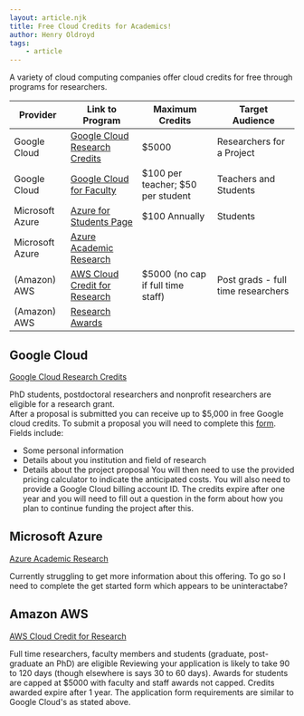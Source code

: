 ```yaml
---
layout: article.njk
title: Free Cloud Credits for Academics!
author: Henry Oldroyd
tags:
    - article
---
```






A variety of cloud computing companies offer cloud credits for free through programs for researchers.

| Provider      | Link to Program                                                                 | Maximum Credits | Target Audience |
|---------------|---------------------------------------------------------------------------------|-----------------|-----------------|
| Google Cloud  | [Google Cloud Research Credits](https://edu.google.com/programs/credits/research/) | $5000           | Researchers for a Project |
| Google Cloud  | [Google Cloud for Faculty](https://cloud.google.com/edu/faculty) | $100 per teacher; $50 per student | Teachers and Students |
| Microsoft Azure | [Azure for Students Page](https://arcdocs.leeds.ac.uk/systems/cloud-computing.html) | $100 Annually | Students |
| Microsoft Azure | [Azure Academic Research](https://www.microsoft.com/en-us/azure-academic-research/) | | |
| (Amazon) AWS | [AWS Cloud Credit for Research](https://aws.amazon.com/government-education/research-and-technical-computing/cloud-credit-for-research/) | $5000 (no cap if full time staff) | Post grads - full time researchers |
| (Amazon) AWS | [Research Awards](https://www.amazon.science/research-awards) | | |


## Google Cloud

[Google Cloud Research Credits](https://edu.google.com/programs/credits/research/)

PhD students, postdoctoral researchers and nonprofit researchers are eligible for a research grant.   
After a proposal is submitted you can receive up to $5,000 in free Google cloud credits. 
To submit a proposal you will need to complete this [form](https://edu.google.com/programs/credits/research/?modal_active=none). 
Fields include:
* Some personal information
* Details about you institution and field of research
* Details about the project proposal 
You will then need to use the provided pricing calculator to indicate the anticipated costs. You will also need to provide a Google Cloud billing account ID.
The credits expire after one year and you will need to fill out a question in the form about how you plan to continue funding the project after this. 

## Microsoft Azure
[Azure Academic Research](https://www.microsoft.com/en-us/azure-academic-research/)

Currently struggling to get more information about this offering. To go so I need to complete the get started form which appears to be uninteractabe? 


## Amazon AWS

[AWS Cloud Credit for Research](https://aws.amazon.com/government-education/research-and-technical-computing/cloud-credit-for-research/)

Full time researchers, faculty members and students (graduate, post-graduate an PhD) are eligible
Reviewing your application is likely to take 90 to 120 days (though elsewhere is says 30 to 60 days). 
Awards for students are capped at $5000 with faculty and staff awards not capped. 
Credits awarded expire after 1 year.
The application form requirements are similar to Google Cloud's as stated above. 

